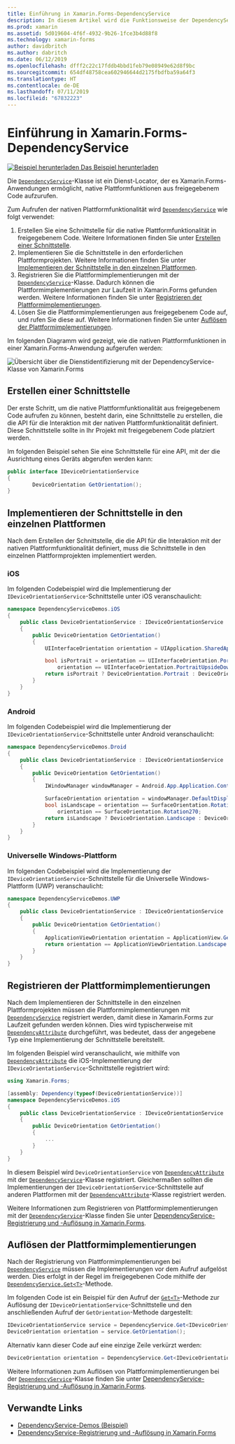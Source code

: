 ```yaml
---
title: Einführung in Xamarin.Forms-DependencyService
description: In diesem Artikel wird die Funktionsweise der DependencyService-Klasse von Xamarin.Forms für den Aufruf der nativen Plattformfunktionalität erläutert.
ms.prod: xamarin
ms.assetid: 5d019604-4f6f-4932-9b26-1fce3b4d88f8
ms.technology: xamarin-forms
author: davidbritch
ms.author: dabritch
ms.date: 06/12/2019
ms.openlocfilehash: dfff2c22c17fddb4bbd1feb79e08949e62d8f9bc
ms.sourcegitcommit: 654df48758cea602946644d2175fbdfba59a64f3
ms.translationtype: HT
ms.contentlocale: de-DE
ms.lasthandoff: 07/11/2019
ms.locfileid: "67832223"
---
```

# <a name="xamarinforms-dependencyservice-introduction"></a>Einführung in Xamarin.Forms-DependencyService

[![Beispiel herunterladen](~/media/shared/download.png) Das Beispiel herunterladen](https://github.com/xamarin/xamarin-forms-samples/tree/master/DependencyService)

Die [`DependencyService`](xref:Xamarin.Forms.DependencyService)-Klasse ist ein Dienst-Locator, der es Xamarin.Forms-Anwendungen ermöglicht, native Plattformfunktionen aus freigegebenem Code aufzurufen.

Zum Aufrufen der nativen Plattformfunktionalität wird [`DependencyService`](xref:Xamarin.Forms.DependencyService) wie folgt verwendet:

1. Erstellen Sie eine Schnittstelle für die native Plattformfunktionalität in freigegebenem Code. Weitere Informationen finden Sie unter [Erstellen einer Schnittstelle](#create-an-interface).
1. Implementieren Sie die Schnittstelle in den erforderlichen Plattformprojekten. Weitere Informationen finden Sie unter [Implementieren der Schnittstelle in den einzelnen Plattformen](#implement-the-interface-on-each-platform).
1. Registrieren Sie die Plattformimplementierungen mit der [`DependencyService`](xref:Xamarin.Forms.DependencyService)-Klasse. Dadurch können die Plattformimplementierungen zur Laufzeit in Xamarin.Forms gefunden werden. Weitere Informationen finden Sie unter [Registrieren der Plattformimplementierungen](#register-the-platform-implementations).
1. Lösen Sie die Plattformimplementierungen aus freigegebenem Code auf, und rufen Sie diese auf. Weitere Informationen finden Sie unter [Auflösen der Plattformimplementierungen](#resolve-the-platform-implementations).

Im folgenden Diagramm wird gezeigt, wie die nativen Plattformfunktionen in einer Xamarin.Forms-Anwendung aufgerufen werden:

![Übersicht über die Dienstidentifizierung mit der DependencyService-Klasse von Xamarin.Forms](introduction-images/dependency-service.png "DependencyService-Dienstidentifizierung")

## <a name="create-an-interface"></a>Erstellen einer Schnittstelle

Der erste Schritt, um die native Plattformfunktionalität aus freigegebenem Code aufrufen zu können, besteht darin, eine Schnittstelle zu erstellen, die die API für die Interaktion mit der nativen Plattformfunktionalität definiert. Diese Schnittstelle sollte in Ihr Projekt mit freigegebenem Code platziert werden.

Im folgenden Beispiel sehen Sie eine Schnittstelle für eine API, mit der die Ausrichtung eines Geräts abgerufen werden kann:

```csharp
public interface IDeviceOrientationService
{
        DeviceOrientation GetOrientation();
}
```

## <a name="implement-the-interface-on-each-platform"></a>Implementieren der Schnittstelle in den einzelnen Plattformen

Nach dem Erstellen der Schnittstelle, die die API für die Interaktion mit der nativen Plattformfunktionalität definiert, muss die Schnittstelle in den einzelnen Plattformprojekten implementiert werden.

### <a name="ios"></a>iOS

Im folgenden Codebeispiel wird die Implementierung der `IDeviceOrientationService`-Schnittstelle unter iOS veranschaulicht:

```csharp
namespace DependencyServiceDemos.iOS
{
    public class DeviceOrientationService : IDeviceOrientationService
    {
        public DeviceOrientation GetOrientation()
        {
            UIInterfaceOrientation orientation = UIApplication.SharedApplication.StatusBarOrientation;

            bool isPortrait = orientation == UIInterfaceOrientation.Portrait ||
                orientation == UIInterfaceOrientation.PortraitUpsideDown;
            return isPortrait ? DeviceOrientation.Portrait : DeviceOrientation.Landscape;
        }
    }
}
```

### <a name="android"></a>Android

Im folgenden Codebeispiel wird die Implementierung der `IDeviceOrientationService`-Schnittstelle unter Android veranschaulicht:

```csharp
namespace DependencyServiceDemos.Droid
{
    public class DeviceOrientationService : IDeviceOrientationService
    {
        public DeviceOrientation GetOrientation()
        {
            IWindowManager windowManager = Android.App.Application.Context.GetSystemService(Context.WindowService).JavaCast<IWindowManager>();

            SurfaceOrientation orientation = windowManager.DefaultDisplay.Rotation;
            bool isLandscape = orientation == SurfaceOrientation.Rotation90 ||
                orientation == SurfaceOrientation.Rotation270;
            return isLandscape ? DeviceOrientation.Landscape : DeviceOrientation.Portrait;
        }
    }
}
```

### <a name="universal-windows-platform"></a>Universelle Windows-Plattform

Im folgenden Codebeispiel wird die Implementierung der `IDeviceOrientationService`-Schnittstelle für die Universelle Windows-Plattform (UWP) veranschaulicht:

```csharp
namespace DependencyServiceDemos.UWP
{
    public class DeviceOrientationService : IDeviceOrientationService
    {
        public DeviceOrientation GetOrientation()
        {
            ApplicationViewOrientation orientation = ApplicationView.GetForCurrentView().Orientation;
            return orientation == ApplicationViewOrientation.Landscape ? DeviceOrientation.Landscape : DeviceOrientation.Portrait;
        }
    }
}
```

## <a name="register-the-platform-implementations"></a>Registrieren der Plattformimplementierungen

Nach dem Implementieren der Schnittstelle in den einzelnen Plattformprojekten müssen die Plattformimplementierungen mit [`DependencyService`](xref:Xamarin.Forms.DependencyService) registriert werden, damit diese in Xamarin.Forms zur Laufzeit gefunden werden können. Dies wird typischerweise mit [`DependencyAttribute`](xref:Xamarin.Forms.DependencyAttribute) durchgeführt, was bedeutet, dass der angegebene Typ eine Implementierung der Schnittstelle bereitstellt.

Im folgenden Beispiel wird veranschaulicht, wie mithilfe von [`DependencyAttribute`](xref:Xamarin.Forms.DependencyAttribute) die iOS-Implementierung der `IDeviceOrientationService`-Schnittstelle registriert wird:

```csharp
using Xamarin.Forms;

[assembly: Dependency(typeof(DeviceOrientationService))]
namespace DependencyServiceDemos.iOS
{
    public class DeviceOrientationService : IDeviceOrientationService
    {
        public DeviceOrientation GetOrientation()
        {
            ...
        }
    }
}
```

In diesem Beispiel wird `DeviceOrientationService` von [`DependencyAttribute`](xref:Xamarin.Forms.DependencyAttribute) mit der [`DependencyService`](xref:Xamarin.Forms.DependencyService)-Klasse registriert. Gleichermaßen sollten die Implementierungen der `IDeviceOrientationService`-Schnittstelle auf anderen Plattformen mit der [`DependencyAttribute`](xref:Xamarin.Forms.DependencyAttribute)-Klasse registriert werden.

Weitere Informationen zum Registrieren von Plattformimplementierungen mit der [`DependencyService`](xref:Xamarin.Forms.DependencyService)-Klasse finden Sie unter [DependencyService-Registrierung und -Auflösung in Xamarin.Forms](registration-and-resolution.md).

## <a name="resolve-the-platform-implementations"></a>Auflösen der Plattformimplementierungen

Nach der Registrierung von Plattformimplementierungen bei [`DependencyService`](xref:Xamarin.Forms.DependencyService) müssen die Implementierungen vor dem Aufruf aufgelöst werden. Dies erfolgt in der Regel im freigegebenen Code mithilfe der [`DependencyService.Get<T>`](xref:Xamarin.Forms.DependencyService.Get*)-Methode.

Im folgenden Code ist ein Beispiel für den Aufruf der [`Get<T>`](xref:Xamarin.Forms.DependencyService.Get*)-Methode zur Auflösung der `IDeviceOrientationService`-Schnittstelle und den anschließenden Aufruf der `GetOrientation`-Methode dargestellt:

```csharp
IDeviceOrientationService service = DependencyService.Get<IDeviceOrientationService>();
DeviceOrientation orientation = service.GetOrientation();
```

Alternativ kann dieser Code auf eine einzige Zeile verkürzt werden:

```csharp
DeviceOrientation orientation = DependencyService.Get<IDeviceOrientationService>().GetOrientation();
```

Weitere Informationen zum Auflösen von Plattformimplementierungen bei der [`DependencyService`](xref:Xamarin.Forms.DependencyService)-Klasse finden Sie unter [DependencyService-Registrierung und -Auflösung in Xamarin.Forms](registration-and-resolution.md).

## <a name="related-links"></a>Verwandte Links

- [DependencyService-Demos (Beispiel)](https://github.com/xamarin/xamarin-forms-samples/tree/master/DependencyService)
- [DependencyService-Registrierung und -Auflösung in Xamarin.Forms](registration-and-resolution.md)
